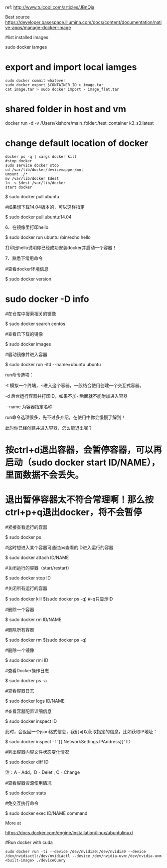 ref: http://www.tuicool.com/articles/JBnQja

Best source  https://developer.basespace.illumina.com/docs/content/documentation/native-apps/manage-docker-image

#list installed images

sudo docker iamges

# export and import local iamges
    sudo docker commit whatever
    sudo docker export $CONTAINER_ID > image.tar
    cat image.tar > sudo docker import - image_flat.tar

# shared folder in host and vm

docker run -d -v /Users/kishore/main_folder:/test_container k3_s3:latest


# change default location of docker
```
docker ps -q | xargs docker kill
#stop docker
sudo service docker stop
cd /var/lib/docker/devicemapper/mnt
umount ./*
mv /var/lib/docker $dest
ln -s $dest /var/lib/docker
start docker
```



$ sudo docker pull ubuntu

#如果想下载14.04版本的，可以这样指定

$ sudo docker pull ubuntu:14.04

6、在镜像里打印hello

$ sudo docker run ubuntu /bin/echo hello

打印出hello说明你已经成功安装docker并启动一个容器！

7、熟悉下常用命令

#查看docker环境信息

$ sudo docker version

# sudo docker -D info

#在仓库中搜索相关的镜像

$ sudo docker search centos

#查看已下载的镜像

$ sudo docker images

#启动镜像并进入容器

$ sudo docker run -itd --name=ubuntu ubuntu

run命令选项：

-t 模拟一个终端，-i进入这个容器，一般结合使用创建一个交互式容器。

-d 后台运行容器并打印ID，如果不加-i后面就不能附加进入容器

--name 为容器指定名称

run命令选项很多，先不过多介绍，在使用中你会慢慢了解到！

此时你已经创建并进入容器，怎么能退出呢？

# 按ctrl+d退出容器，会暂停容器，可以再启动（sudo docker start ID/NAME），里面数据不会丢失。

# 退出暂停容器太不符合常理啊！那么按ctrl+p+q退出docker，将不会暂停

#紧接查看运行的容器

$ sudo docker ps

#这时想进入某个容器可通过ps查看的ID进入运行的容器

$ sudo docker attach ID/NAME

#关闭运行的容器（start/restart）

$ sudo docker stop ID

#关闭所有运行的容器

$ sudo docker kill $(sudo docker ps -q)   #-q只显示ID

#删除一个容器

$ sudo docker rm ID/NAME

#删除所有容器

$ sudo docker rm $(sudo docker ps -q)

#删除一个镜像

$ sudo docker rmi ID

#查看Docker操作日志

$ sudo docker ps -a

#查看容器日志

$ sudo docker logs ID/NAME  

#查看容器配置详细信息

$ sudo docker inspect ID

此时，会返回一个json格式信息，我们可以获取指定的信息，比如获取IP地址：

$ sudo docker inspect -f '{{.NetworkSettings.IPAddress}}' ID

#列出容器内容文件状态变化情况

$ sudo docker diff ID

注：A - Add，D - Delet , C - Change

#查看容器资源使用情况

$ sudo docker stats

#免交互执行命令

$ sudo docker exec ID/NAME command


More at 

https://docs.docker.com/engine/installation/linux/ubuntulinux/


#Run docker with cuda


```
sudo docker run -ti --device /dev/nvidia0:/dev/nvidia0 --device /dev/nvidiactl:/dev/nvidiactl --device /dev/nvidia-uvm:/dev/nvidia-uvm <built-image> ./deviceQuery
```
